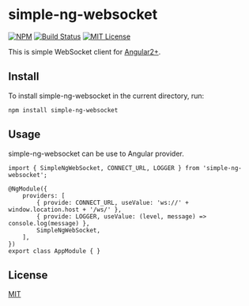# simple-ng-websocket
[![NPM](https://nodei.co/npm/simple-ng-websocket.png?downloads=true)](https://nodei.co/npm/simple-ng-websocket/)
[![Build Status](https://travis-ci.org/ktanakaj/simple-ng-websocket.svg?branch=master)](https://travis-ci.org/ktanakaj/simple-ng-websocket)
[![MIT License](http://img.shields.io/badge/license-MIT-blue.svg?style=flat)](LICENSE)

This is simple WebSocket client for [Angular2+](https://angular.io/).

## Install
To install simple-ng-websocket in the current directory, run:

    npm install simple-ng-websocket

## Usage
simple-ng-websocket can be use to Angular provider.

    import { SimpleNgWebSocket, CONNECT_URL, LOGGER } from 'simple-ng-websocket';

    @NgModule({
    	providers: [
    		{ provide: CONNECT_URL, useValue: 'ws://' + window.location.host + '/ws/' },
    		{ provide: LOGGER, useValue: (level, message) => console.log(message) },
    		SimpleNgWebSocket,
    	],
    })
    export class AppModule { }

## License
[MIT](https://github.com/ktanakaj/simple-ng-websocket/blob/master/LICENSE)
